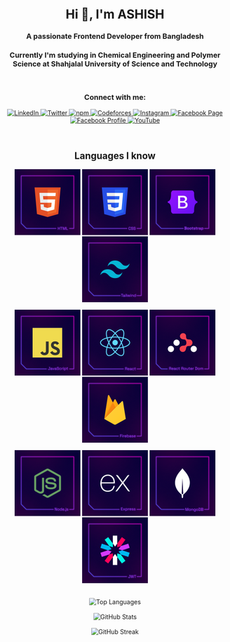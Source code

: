 <h1 align="center">Hi 👋, I'm ASHISH</h1>
<h3 align="center">A passionate Frontend Developer from Bangladesh</h3>
<h3 align="center">Currently I'm studying in Chemical Engineering and Polymer Science at Shahjalal University of Science and Technology</h3>

<br>

<h3 align="center">Connect with me:</h3>

<p align="center">
  <a href="https://www.linkedin.com/in/megashish" target="_blank">
    <img src="https://img.shields.io/badge/LinkedIn-%230077B5.svg?style=for-the-badge&logo=LinkedIn&logoColor=white" alt="LinkedIn" />
  </a>
  <a href="https://twitter.com/megashish" target="_blank">
    <img src="https://img.shields.io/badge/Twitter-%231DA1F2.svg?style=for-the-badge&logo=Twitter&logoColor=white" alt="Twitter" />
  </a>
  <a href="https://www.npmjs.com/~ashish2026" target="_blank">
    <img src="https://img.shields.io/badge/npm-%23CB3837.svg?style=for-the-badge&logo=npm&logoColor=white" alt="npm" />
  </a>
  <a href="https://codeforces.com/profile/ashish.adhikari" target="_blank">
    <img src="https://img.shields.io/badge/Codeforces-%234A61D1.svg?style=for-the-badge&logo=Codeforces&logoColor=white" alt="Codeforces" />
  </a>
  <a href="https://instagram.com/meg_ashish" target="_blank">
    <img src="https://img.shields.io/badge/Instagram-%23E4405F.svg?style=for-the-badge&logo=Instagram&logoColor=white" alt="Instagram" />
  </a>
  <a href="https://facebook.com/eulerashish" target="_blank">
    <img src="https://img.shields.io/badge/FB%20Page-%231877F2.svg?style=for-the-badge&logo=Facebook&logoColor=white" alt="Facebook Page" />
  </a>
  <a href="https://facebook.com/aeuler" target="_blank">
    <img src="https://img.shields.io/badge/FB%20Profile-%231877F2.svg?style=for-the-badge&logo=Facebook&logoColor=white" alt="Facebook Profile" />
  </a>
  <a href="https://www.youtube.com/c/YOUR_CHANNEL_NAME" target="_blank">
    <img src="https://img.shields.io/badge/YouTube-%23FF0000.svg?style=for-the-badge&logo=YouTube&logoColor=white" alt="YouTube" />
  </a>
</p>

<br>

<h2 align="center">Languages I know</h2>

<p align="center">
  <img height="150" src="https://github.com/ashish2026/ashish2026/blob/main/images/HTML.png?raw=true" alt="HTML" />
  <img height="150" src="https://github.com/ashish2026/ashish2026/blob/main/images/CSS.png?raw=true" alt="CSS" />
  <img height="150" src="https://github.com/ashish2026/ashish2026/blob/main/images/Bootstrap.png?raw=true" alt="Bootstrap" />
  <img height="150" src="https://github.com/ashish2026/ashish2026/blob/main/images/Tailwind.png?raw=true" alt="Tailwind" />
</p>

<p align="center">
  <img height="150" src="https://github.com/ashish2026/ashish2026/blob/main/images/JavaScript.png?raw=true" alt="JavaScript" />
  <img height="150" src="https://github.com/ashish2026/ashish2026/blob/main/images/React.png?raw=true" alt="React" />
  <img height="150" src="https://github.com/ashish2026/ashish2026/blob/main/images/ReactRouterDom.png?raw=true" alt="React Router Dom" />
  <img height="150" src="https://github.com/ashish2026/ashish2026/blob/main/images/Firebase.png?raw=true" alt="Firebase" />
</p>

<p align="center">
  <img height="150" src="https://github.com/ashish2026/ashish2026/blob/main/images/Nodejs.png?raw=true" alt="Node.js" />
  <img height="150" src="https://github.com/ashish2026/ashish2026/blob/main/images/Express.png?raw=true" alt="Express" />
  <img height="150" src="https://github.com/ashish2026/ashish2026/blob/main/images/MongoDB.png?raw=true" alt="MongoDB" />
  <img height="150" src="https://github.com/ashish2026/ashish2026/blob/main/images/JWT.png?raw=true" alt="JWT" />
</p>

<br>

<div align="center">
  <img src="https://github-readme-stats.vercel.app/api/top-langs?username=ashish2026&show_icons=true&locale=en&layout=compact" alt="Top Languages" />
</div>

<br>

<div align="center">
  <img src="https://github-readme-stats.vercel.app/api?username=ashish2026&show_icons=true&locale=en" alt="GitHub Stats" />
</div>

<br>

<div align="center">
  <img src="https://github-readme-streak-stats.herokuapp.com/?user=ashish2026" alt="GitHub Streak" />
</div>

